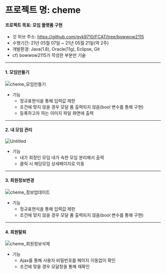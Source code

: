 # 프로젝트 명: cheme
#### 프로젝트 목표: 모임 플랫폼 구현

 + 깃 허브 주소: https://github.com/gyk9710/FCAT/tree/bowwow2115
 + 수행기간: 21년 05월 07일 ~ 21년 05월 21일(약 2주)
 + 개발환경: Java(1.8), Oracle(11g), Eclipse, Git
 + cf) bowwow2115가 작성한 부분만 기술
----------------
#### 1. 모임만들기
![cheme_모임만들기](https://user-images.githubusercontent.com/78743780/126867411-8714a0dc-edcf-4c2d-b473-e10335dc2928.png)
+ 기능
  + 정규표현식을 통해 입력값 제한
  + 조건에 맞지 않을 경우 모달 폼 출력되지 않음(bool 변수를 통해 구현)
  + 등록하고자 하는 이미지 파일 화면에 출력
-------------
#### 2. 내 모임 관리
![Untitled](https://user-images.githubusercontent.com/78743780/126867509-bcf406d2-0ec6-48c2-b624-b379cb8278e2.png)
+ 기능
  + 내가 회장인 모임 내가 속한 모임 분리해서 출력
  + 클릭 시 해당모임 상세페이지로 이동
-------------
#### 3. 회원정보변경
![cheme_정보업데이트](https://user-images.githubusercontent.com/78743780/126867420-6491c7f2-e146-48e1-bb9d-31a766485c2b.png)
+ 기능
  + 정규표현식을 통해 입력값 제한
  + 조건에 맞지 않을 경우 모달 폼 출력되지 않음(bool 변수를 통해 구현)
-------------
#### 4. 회원탈퇴
![cheme_회원정보삭제](https://user-images.githubusercontent.com/78743780/126867410-eb35d69a-c411-494a-b8ec-17a4b0882a03.png)
+ 기능
  + Ajax를 통해 사용자 비밀번호를 페이지 이동없이 확인
  + 조건에 맞을 경우 모달창을 통해 재확인
